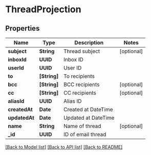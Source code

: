 # ThreadProjection

## Properties
Name | Type | Description | Notes
------------ | ------------- | ------------- | -------------
**subject** | **String** | Thread subject | [optional] 
**inboxId** | **UUID** | Inbox ID | 
**userId** | **UUID** | User ID | 
**to** | **[String]** | To recipients | 
**bcc** | **[String]** | BCC recipients | [optional] 
**cc** | **[String]** | CC recipients | [optional] 
**aliasId** | **UUID** | Alias ID | 
**createdAt** | **Date** | Created at DateTime | 
**updatedAt** | **Date** | Updated at DateTime | 
**name** | **String** | Name of thread | [optional] 
**_id** | **UUID** | ID of email thread | 

[[Back to Model list]](../README#documentation-for-models) [[Back to API list]](../README#documentation-for-api-endpoints) [[Back to README]](../README)


